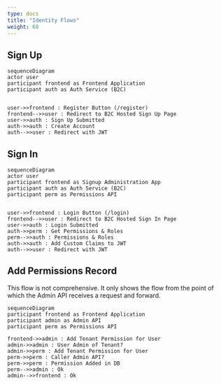 ```yaml
---
type: docs
title: "Identity Flows"
weight: 60
---
```


## Sign Up

```mermaid
sequenceDiagram  
actor user 
participant frontend as Frontend Application
participant auth as Auth Service (B2C)


user->>frontend : Register Button (/register)
frontend-->>user : Redirect to B2C Hosted Sign Up Page
user->>auth : Sign Up Submitted
auth->>auth : Create Account
auth-->>user : Redirect with JWT
```

## Sign In

```mermaid
sequenceDiagram  
actor user 
participant frontend as Signup Administration App
participant auth as Auth Service (B2C)
participant perm as Permissions API


user->>frontend : Login Button (/login)
frontend-->>user : Redirect to B2C Hosted Sign In Page
user->>auth : Login Submitted
auth->>perm : Get Permissions & Roles
perm-->>auth : Permissions & Roles
auth->>auth : Add Custom Claims to JWT
auth-->>user : Redirect with JWT
```

## Add Permissions Record

This flow is not comprehensive. It only shows the flow from the point of which the Admin API receives a request and forward.

```mermaid
sequenceDiagram
participant frontend as Frontend Application
participant admin as Admin API
participant perm as Permissions API

frontend->>admin : Add Tenant Permission for User
admin->>admin : User Admin of Tenant?
admin->>perm : Add Tenant Permission for User
perm->>perm : Caller Admin API?
perm->>perm : Permission Added in DB
perm-->>admin : Ok
admin-->>frontend : Ok

```
